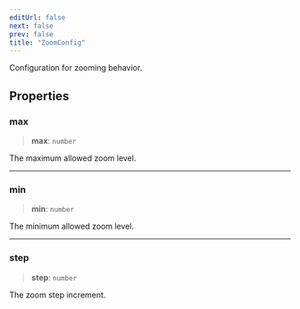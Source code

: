 ```yaml
---
editUrl: false
next: false
prev: false
title: "ZoomConfig"
---
```


Configuration for zooming behavior.

## Properties

### max

> **max**: `number`

The maximum allowed zoom level.

***

### min

> **min**: `number`

The minimum allowed zoom level.

***

### step

> **step**: `number`

The zoom step increment.
